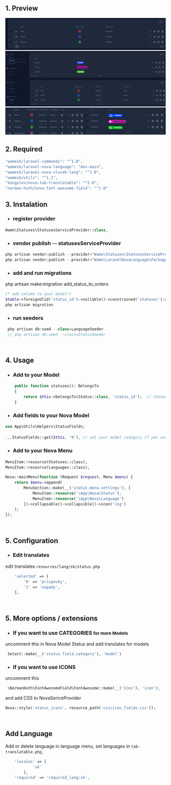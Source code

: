 
## 1. Preview
<img alt="preview" src="statuses.png">
<img alt="preview" src="img2.png">
<img alt="preview" src="img3.jpg">
<br>

## 2. Required

```php
"wamesk/laravel-commands": "^1.0",
"wamesk/laravel-nova-language": "dev-main",
"wamesk/laravel-nova-slovak-lang": "^1.0",
"wamesk/utils": "^1.1",
"kongulov/nova-tab-translatable": "^2.0",
"norman-huth/nova-font-awesome-field": "^1.0"
```

## 3. Instalation

- ### register provider
```php
Wame\Statuses\StatusesServiceProvider::class,
```

- ### vendor publish   -- statusesServiceProvider
```php
php artisan vendor:publish --provider="Wame\Statuses\StatusesServiceProvider"
php artisan vendor:publish --provider="Wame\LaravelNovaLanguage\PackageServiceProvider"
```
- ### add and run migrations
php artisan make:migration add_status_to_orders
```php
/* add column to your model*/
$table->foreignUlid('status_id')->nullable()->constrained('statuses')->cascadeOnUpdate()->nullOnDelete();
php artisan migration
```
- ### run seeders
```php
 php artisan db:seed --class=LanguageSeeder
 // php artisan db:seed --class=StatusSeeder
```

<br>

## 4. Usage

- ### Add to your Model
``` php
    public function statuses(): BelongsTo
    {
        return $this->belongsTo(Status::class, 'status_id');  // Choose your model
    }
```
- ### Add fields to your Nova Model
``` php
use App\Utils\Helpers\StatusFields;

...StatusFields::get($this, '0'), // set your model category if you use more categories
``` 

- ### Add to your Nova Menu
`MenuItem::resource(Statuses::class),` <br>
`MenuItem::resource(Languages::class),`
```php
Nova::mainMenu(function (Request $request, Menu $menu) {
    return $menu->append(
        MenuSection::make(__('status.menu.settings'), [
            MenuItem::resource('\App\Nova\Status'),
            MenuItem::resource('\App\Nova\Language')
        ])->collapsable()->collapsible()->icon('cog')
    );
});
```
<br>

## 5. Configuration

- ### Edit translates
 edit translates  `resources/lang/sk/status.php `
```php
    'selected' => [
        '0' => 'prispevky',
        '1' => 'napady',
    ],
```
<br>

## 5. More options / extensions

- ### If you want to use CATEGORIES <small>for more Models </small>
uncomment this in Nova Model Status and add translates for models
```php
 Select::make(__('status.field.category'), 'model')
```

- ### If you want to use ICONS 
uncomment this
```php
 \NormanHuth\FontAwesomeField\FontAwesome::make(__('Icon'), 'icon'),
```
and add CSS to NovaSericeProvider
```php
Nova::style('status_icons', resource_path('css/icon_fields.css'));
```
<br>


## Add Language
Add or delete language in language menu,
set languages in `tab-translatable.php`,

```php
    'locales' => [
            'sk'
        ],
    'required' => 'required_lang:sk',
```

